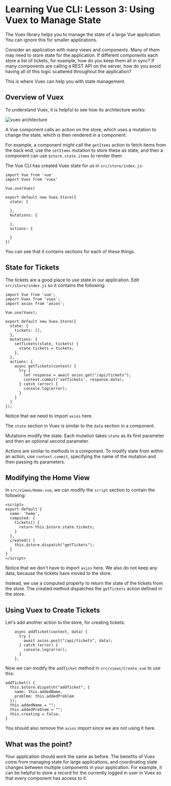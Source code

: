 # Learning Vue CLI: Lesson 3: Using Vuex to Manage State

The Vuex library helps you to manage the state of a large Vue application. You can ignore this for smaller applications.

Consider an application with many views and components. Many of them may need to store state for the application. If different components each store a list of tickets, for example, how do you keep them all in sync? If many components are calling a REST API on the server, how do you avoid having all of this logic scattered throughout the application?

This is where Vuex can help you with state management.

## Overview of Vuex

To understand Vuex, it is helpful to see how its architecture works:

![vuex architecture](/screenshots/vuex.png)

A Vue component calls an action on the store, which uses a mutation to change the state, which is then rendered in a component.

For example, a component might call the `getItems` action to fetch items from the back end, use the `setItems` mutation to store these as state, and then a component can use `$store.state.items` to render them

The Vue CLI has created Vuex state for us in `src/store/index.js`:

```
import Vue from 'vue'
import Vuex from 'vuex'

Vue.use(Vuex)

export default new Vuex.Store({
  state: {

  },
  mutations: {

  },
  actions: {

  }
})
```

You can see that it contains sections for each of these things.

## State for Tickets

The tickets are a good place to use state in our application. Edit `src/store/index.js` so it contains the following:

```
import Vue from 'vue';
import Vuex from 'vuex';
import axios from 'axios';

Vue.use(Vuex);

export default new Vuex.Store({
  state: {
    tickets: [],
  },
  mutations: {
    setTickets(state, tickets) {
      state.tickets = tickets;
    },
  },
  actions: {
    async getTickets(context) {
      try {
        let response = await axios.get("/api/tickets");
        context.commit('setTickets', response.data);
      } catch (error) {
        console.log(error);
      }
    }
  }
});
```

Notice that we need to import `axios` here.

The `state` section in Vuex is similar to the `data` section in a component.

Mutations modify the state. Each mutation takes `state` as its first parameter and then an optional second parameter.

Actions are similar to methods in a component. To modify state from within an action, use `context.commit`, specifying the name of the mutation and then passing its parameters.

## Modifying the Home View

In `src/views/Home.vue`, we can modify the `script` section to contain the following:

```
<script>
export default {
  name: 'home',
  computed: {
    tickets() {
      return this.$store.state.tickets;
    }
  },
  created() {
    this.$store.dispatch("getTickets");
  }
}
</script>
```

Notice that we don't have to import `axios` here. We also do not keep any data, because the tickets have moved to the store.

Instead, we use a computed property to return the state of the tickets from the store. The created method dispatches the `getTickets` action defined in the store.

## Using Vuex to Create Tickets

Let's add another action to the store, for creating tickets:

```
    async addTicket(context, data) {
      try {
        await axios.post("/api/tickets", data);
      } catch (error) {
        console.log(error);
      }
    },
```

Now we can modify the `addTicket` method in `src/views/Create.vue` to use this:

```
addTicket() {
  this.$store.dispatch("addTicket", {
    name: this.addedName,
    problem: this.addedProblem
  });
  this.addedName = "";
  this.addedProblem = "";
  this.creating = false;
}
```

You should also remove the `axios` import since we are not using it here.

## What was the point?

Your application should work the same as before. The benefits of Vuex come from managing state for large applications, and coordinating state changes between multiple components in your application. For example, it can be helpful to store a record for the currently logged in user in Vuex so that every component has access to it.
